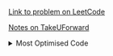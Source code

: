 [Link to problem on LeetCode](https://leetcode.com/problems/best-time-to-buy-and-sell-stock-ii/)

[Notes on TakeUForward](https://takeuforward.org/data-structure/buy-and-sell-stock-ii-dp-36/)

<details><summary>Most Optimised Code</summary>

![](https://github.com/archishmanghos/code-images/blob/master/DP-Striver/Lec-36.png)

</details>

<!-- Runtime: 7 ms, faster than 85.72% of C++ online submissions for Best Time to Buy and Sell Stock II.
Memory Usage: 13 MB, less than 57.64% of C++ online submissions for Best Time to Buy and Sell Stock II. -->